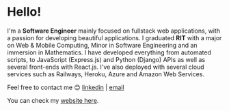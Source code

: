 Hello! 
================
I'm a **Software Engineer** mainly focused on fullstack web applications, with a passion for developing beautiful applications. I graduated **RIT** with a major on Web & Mobile Computing, Minor in Software Engineering and an immersion in Mathematics. I have developed everything from automated scripts, to JavaScript (Express.js) and Python (Django) APIs as well as several front-ends with React.js. I've also deployed with several cloud services such as Railways, Heroku, Azure and Amazon Web Services.

Feel free to contact me 😊 [linkedin](https://www.linkedin.com/in/danielchungg/) | [email](mailto:contact@danielchung.dev)

You can check my [website here](https://www.danielchung.dev).

